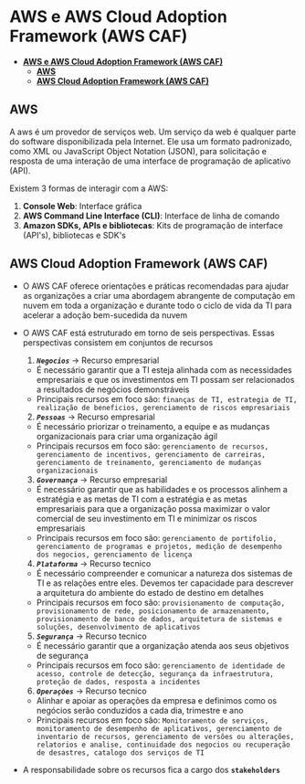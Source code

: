 # **AWS e AWS Cloud Adoption Framework (AWS CAF)**

- [**AWS e AWS Cloud Adoption Framework (AWS CAF)**](#aws-e-aws-cloud-adoption-framework-aws-caf)
  - [**AWS**](#aws)
  - [**AWS Cloud Adoption Framework (AWS CAF)**](#aws-cloud-adoption-framework-aws-caf)

## **AWS**

A aws é um provedor de serviços web. Um serviço da web é qualquer parte do software disponibilizada pela Internet. Ele usa um formato padronizado, como XML ou JavaScript Object Notation (JSON), para solicitação e resposta de uma interação de uma interface de programação de aplicativo (API).

Existem 3 formas de interagir com a AWS:

1. **Console Web**: Interface gráfica
2. **AWS Command Line Interface (CLI)**: Interface de linha de comando
3. **Amazon SDKs, APIs e bibliotecas**: Kits de programação de interface (API's), bibliotecas e SDK's

## **AWS Cloud Adoption Framework (AWS CAF)**

- O AWS CAF oferece orientações e práticas recomendadas para ajudar as organizações a criar uma abordagem abrangente de computação em nuvem em toda a organização e durante todo o ciclo de vida da TI para acelerar a adoção bem-sucedida da nuvem
- O AWS CAF está estruturado em torno de seis perspectivas. Essas perspectivas consistem em conjuntos de recursos

  1. **_`Negocios`_** -> Recurso empresarial

  - É necessário garantir que a TI esteja alinhada com as necessidades empresariais e que os investimentos em TI possam ser relacionados a resultados de negócios demonstráveis
  - Principais recursos em foco são: `finanças de TI, estrategia de TI, realização de beneficios, gerenciamento de riscos empresariais`

  2. **_`Pessoas`_** -> Recurso empresarial

  - É necessário priorizar o treinamento, a equipe e as mudanças organizacionais para criar uma organização ágil
  - Principais recursos em foco são: `gerenciamento de recursos, gerenciamento de incentivos, gerenciamento de carreiras, gerenciamento de treinamento, gerenciamento de mudanças organizacionais`

  3. **_`Governança`_** -> Recurso empresarial

  - É necessário garantir que as habilidades e os processos alinhem a estratégia e as metas de TI com a estratégia e as metas empresariais para que a organização possa maximizar o valor comercial de seu investimento em TI e minimizar os riscos empresariais
  - Principais recursos em foco são: `gerenciamento de portifolio, gerenciamento de programas e projetos, medição de desempenho dos negocios, gerenciamento de licença`

  4. **_`Plataforma`_** -> Recurso tecnico

  - É necessário compreender e comunicar a natureza dos sistemas de TI e as relações entre eles. Devemos ter capacidade para descrever a arquitetura do ambiente do estado de destino em detalhes
  - Principais recursos em foco são: `provisionamento de computação, provisionamento de rede, posicionamento de armazenamento, provisionamento de banco de dados, arquitetura de sistemas e soluções, desenvolvimento de aplicativos`

  5. **_`Segurança`_** -> Recurso tecnico

  - É necessário garantir que a organização atenda aos seus objetivos de segurança
  - Principais recursos em foco são: `gerenciamento de identidade de acesso, controle de detecção, segurança da infraestrutura, proteção de dados, resposta a incidentes`

  6. **_`Operações`_** -> Recurso tecnico

  - Alinhar e apoiar as operações da empresa e definimos como os negócios serão conduzidos a cada dia, trimestre e ano
  - Principais recursos em foco são: `Monitoramento de serviços, monitoramento de desempenho de aplicativos, gerenciamento de inventario de recursos, gerenciamento de versões ou alterações, relatorios e analise, continuidade dos negocios ou recuperação de desastres, catalogo dos serviços de TI`

- A responsabilidade sobre os recursos fica a cargo dos **`stakeholders`**
